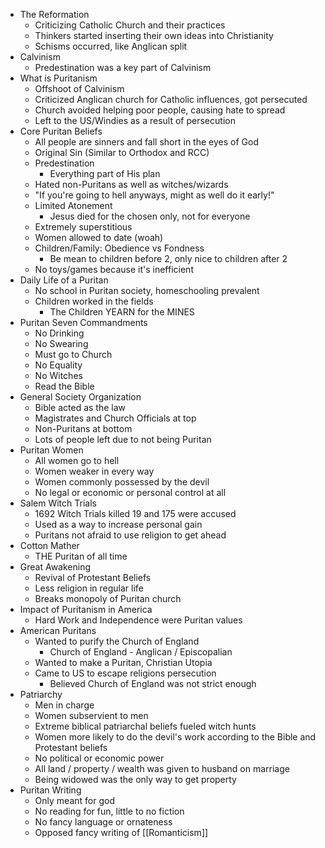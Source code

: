 * The Reformation
	* Criticizing Catholic Church and their practices
	* Thinkers started inserting their own ideas into Christianity
	* Schisms occurred, like Anglican split
* Calvinism
	* Predestination was a key part of Calvinism
* What is Puritanism
	* Offshoot of Calvinism
	* Criticized Anglican church for Catholic influences, got persecuted
	* Church avoided helping poor people, causing hate to spread
	* Left to the US/Windies as a result of persecution
* Core Puritan Beliefs
	* All people are sinners and fall short in the eyes of God
	* Original Sin (Similar to Orthodox and RCC) 
	* Predestination
		* Everything part of His plan
	* Hated non-Puritans as well as witches/wizards
	* "If you're going to hell anyways, might as well do it early!"
	* Limited Atonement
		* Jesus died for the chosen only, not for everyone
	* Extremely superstitious
	* Women allowed to date (woah)
	* Children/Family: Obedience vs Fondness
		* Be mean to children before 2, only nice to children after 2
	* No toys/games because it's inefficient
* Daily Life of a Puritan
	* No school in Puritan society, homeschooling prevalent
	* Children worked in the fields
		* The Children YEARN for the MINES
* Puritan Seven Commandments
	* No Drinking
	* No Swearing
	* Must go to Church
	* No Equality
	* No Witches
	* Read the Bible
* General Society Organization
	* Bible acted as the law
	* Magistrates and Church Officials at top
	* Non-Puritans at bottom
	* Lots of people left due to not being Puritan
* Puritan Women
	* All women go to hell
	* Women weaker in every way
	* Women commonly possessed by the devil
	* No legal or economic or personal control at all
* Salem Witch Trials
	* 1692 Witch Trials killed 19 and 175 were accused
	* Used as a way to increase personal gain
	* Puritans not afraid to use religion to get ahead
* Cotton Mather
	* THE Puritan of all time
* Great Awakening
	* Revival of Protestant Beliefs
	* Less religion in regular life
	* Breaks monopoly of Puritan church
* Impact of Puritanism in America
	* Hard Work and Independence were Puritan values
* American Puritans
	* Wanted to purify the Church of England
		* Church of England - Anglican / Episcopalian
	* Wanted to make a Puritan, Christian Utopia
	* Came to US to escape religions persecution
		* Believed Church of England was not strict enough
* Patriarchy
	* Men in charge
	* Women subservient to men
	* Extreme biblical patriarchal beliefs fueled witch hunts
	* Women more likely to do the devil's work according to the Bible and Protestant beliefs
	* No political or economic power
	* All land / property / wealth was given to husband on marriage
	* Being widowed was the only way to get property
* Puritan Writing
	* Only meant for god
	* No reading for fun, little to no fiction
	* No fancy language or ornateness
	* Opposed fancy writing of [[Romanticism]]